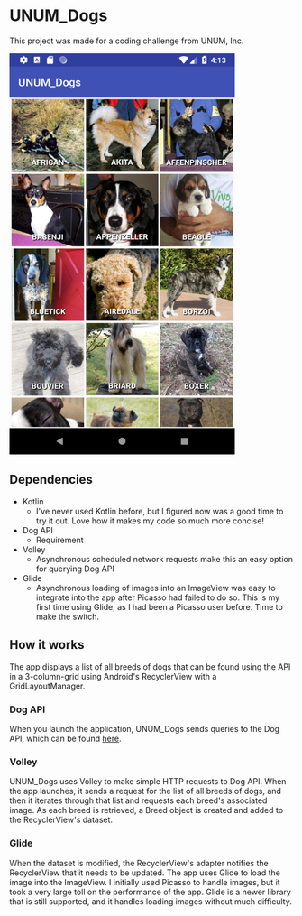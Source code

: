 # UNUM_Dogs

This project was made for a coding challenge from UNUM, Inc.

<img src="https://github.com/rkuang/UNUM_Dogs/blob/assets/Screenshot_1534479214.png?raw=true" alt="screenshot" width="400px" height="auto">

## Dependencies
* Kotlin
  * I've never used Kotlin before, but I figured now was a good time to try it out. Love how it makes my code so much more concise!
* Dog API
  * Requirement
* Volley
  * Asynchronous scheduled network requests make this an easy option for querying Dog API
* Glide
  * Asynchronous loading of images into an ImageView was easy to integrate into the app after Picasso had failed to do so. This is my 
    first time using Glide, as I had been a Picasso user before. Time to make the switch.

## How it works
The app displays a list of all breeds of dogs that can be found using the API in a 3-column-grid using Android's RecyclerView
with a GridLayoutManager.

### Dog API
When you launch the application, UNUM_Dogs sends queries to the Dog API, which can be found [here](https://dog.ceo/dog-api/).

### Volley
UNUM_Dogs uses Volley to make simple HTTP requests to Dog API. When the app launches, it sends a request for the list of all breeds of 
dogs, and then it iterates through that list and requests each breed's associated image. As each breed is retrieved, a Breed object is 
created and added to the RecyclerView's dataset.

### Glide
When the dataset is modified, the RecyclerView's adapter notifies the RecyclerView that it needs to be updated. The app uses Glide to 
load the image into the ImageView. I initially used Picasso to handle images, but it took a very large toll on the performance of the app.
Glide is a newer library that is still supported, and it handles loading images without much difficulty.
